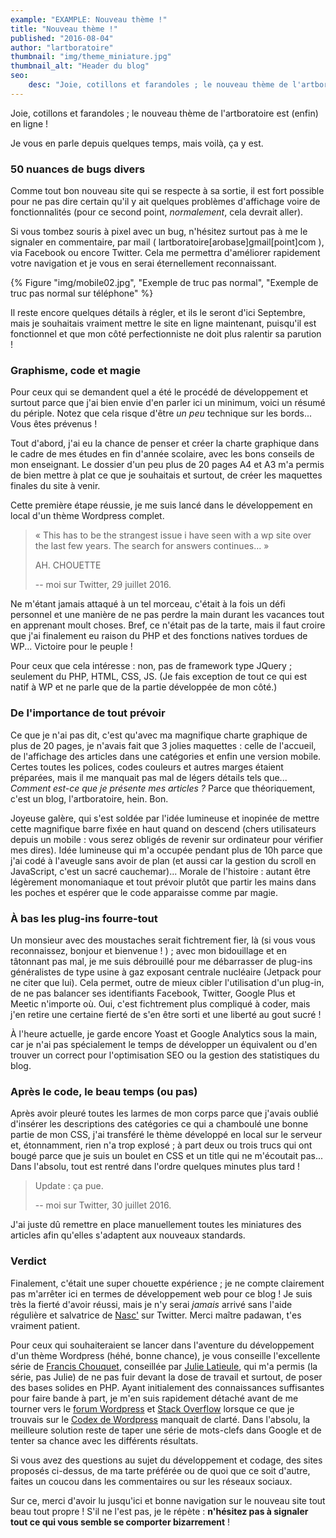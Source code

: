 ```yaml
---
example: "EXAMPLE: Nouveau thème !"
title: "Nouveau thème !"
published: "2016-08-04"
author: "lartboratoire"
thumbnail: "img/theme_miniature.jpg"
thumbnail_alt: "Header du blog"
seo:
    desc: "Joie, cotillons et farandoles ; le nouveau thème de l'artboratoire est (enfin) en ligne"
---
```


Joie, cotillons et farandoles ; le nouveau thème de l'artboratoire est (enfin) en ligne !


Je vous en parle depuis quelques temps, mais voilà, ça y est.

### 50 nuances de bugs divers

Comme tout bon nouveau site qui se respecte à sa sortie, il est fort possible pour ne pas dire certain qu'il y ait quelques problèmes d'affichage voire de fonctionnalités (pour ce second point, _normalement_, cela devrait aller).

Si vous tombez souris à pixel avec un bug, n'hésitez surtout pas à me le signaler en commentaire, par mail ( lartboratoire\[arobase\]gmail\[point\]com ), via Facebook ou encore Twitter. Cela me permettra d'améliorer rapidement votre navigation et je vous en serai éternellement reconnaissant.

{% Figure "img/mobile02.jpg", "Exemple de truc pas normal", "Exemple de truc pas normal sur téléphone" %}

Il reste encore quelques détails à régler, et ils le seront d'ici Septembre, mais je souhaitais vraiment mettre le site en ligne maintenant, puisqu'il est fonctionnel et que mon côté perfectionniste ne doit plus ralentir sa parution !

### Graphisme, code et magie

Pour ceux qui se demandent quel a été le procédé de développement et surtout parce que j'ai bien envie d'en parler ici un minimum, voici un résumé du périple. Notez que cela risque d'être _un peu_ technique sur les bords... Vous êtes prévenus !

Tout d'abord, j'ai eu la chance de penser et créer la charte graphique dans le cadre de mes études en fin d'année scolaire, avec les bons conseils de mon enseignant. Le dossier d'un peu plus de 20 pages A4 et A3 m'a permis de bien mettre à plat ce que je souhaitais et surtout, de créer les maquettes finales du site à venir.

Cette première étape réussie, je me suis lancé dans le développement en local d'un thème Wordpress complet.

> « This has to be the strangest issue i have seen with a wp site over the last few years. The search for answers continues…  »
>
> AH. CHOUETTE
>
> -- moi sur Twitter, 29 juillet 2016. 

Ne m'étant jamais attaqué à un tel morceau, c'était à la fois un défi personnel et une manière de ne pas perdre la main durant les vacances tout en apprenant moult choses. Bref, ce n'était pas de la tarte, mais il faut croire que j'ai finalement eu raison du PHP et des fonctions natives tordues de WP... Victoire pour le peuple !

Pour ceux que cela intéresse : non, pas de framework type JQuery ; seulement du PHP, HTML, CSS, JS. (Je fais exception de tout ce qui est natif à WP et ne parle que de la partie développée de mon côté.)

### De l'importance de tout prévoir

Ce que je n'ai pas dit, c'est qu'avec ma magnifique charte graphique de plus de 20 pages, je n'avais fait que 3 jolies maquettes : celle de l'accueil, de l'affichage des articles dans une catégories et enfin une version mobile. Certes toutes les polices, codes couleurs et autres marges étaient préparées, mais il me manquait pas mal de légers détails tels que... _Comment est-ce que je présente mes articles ?_ Parce que théoriquement, c'est un blog, l'artboratoire, hein. Bon.

Joyeuse galère, qui s'est soldée par l'idée lumineuse et inopinée de mettre cette magnifique barre fixée en haut quand on descend (chers utilisateurs depuis un mobile : vous serez obligés de revenir sur ordinateur pour vérifier mes dires). Idée lumineuse qui m'a occupée pendant plus de 10h parce que j'ai codé à l'aveugle sans avoir de plan (et aussi car la gestion du scroll en JavaScript, c'est un sacré cauchemar)... Morale de l'histoire : autant être légèrement monomaniaque et tout prévoir plutôt que partir les mains dans les poches et espérer que le code apparaisse comme par magie.

### À bas les plug-ins fourre-tout

Un monsieur avec des moustaches serait fichtrement fier, là (si vous vous reconnaissez, bonjour et bienvenue ! ) ; avec mon bidouillage et en tâtonnant pas mal, je me suis débrouillé pour me débarrasser de plug-ins généralistes de type usine à gaz exposant centrale nucléaire (Jetpack pour ne citer que lui). Cela permet, outre de mieux cibler l'utilisation d'un plug-in, de ne pas balancer ses identifiants Facebook, Twitter, Google Plus et Meetic n'importe où. Oui, c'est fichtrement plus compliqué à coder, mais j'en retire une certaine fierté de s'en être sorti et une liberté au gout sucré !

À l'heure actuelle, je garde encore Yoast et Google Analytics sous la main, car je n'ai pas spécialement le temps de développer un équivalent ou d'en trouver un correct pour l'optimisation SEO ou la gestion des statistiques du blog.

### Après le code, le beau temps (ou pas)

Après avoir pleuré toutes les larmes de mon corps parce que j'avais oublié d'insérer les descriptions des catégories ce qui a chamboulé une bonne partie de mon CSS, j'ai transféré le thème développé en local sur le serveur et, étonnamment, rien n'a trop explosé ; à part deux ou trois trucs qui ont bougé parce que je suis un boulet en CSS et un title qui ne m'écoutait pas... Dans l'absolu, tout est rentré dans l'ordre quelques minutes plus tard !


> Update : ça pue.
>
> -- moi sur Twitter, 30 juillet 2016.


J'ai juste dû remettre en place manuellement toutes les miniatures des articles afin qu'elles s'adaptent aux nouveaux standards.

### Verdict

Finalement, c'était une super chouette expérience ; je ne compte clairement pas m'arrêter ici en termes de développement web pour ce blog ! Je suis très la fierté d'avoir réussi, mais je n'y serai _jamais_ arrivé sans l'aide régulière et salvatrice de [Nasc'](https://twitter.com/yNasc_) sur Twitter. Merci maître padawan, t'es vraiment patient.

Pour ceux qui souhaiteraient se lancer dans l'aventure du développement d'un thème Wordpress (héhé, bonne chance), je vous conseille l'excellente série de [Francis Chouquet](http://www.fran6art.com/wordpress/creez-votre-theme-wordpress-de-a-a-z/), conseillée par [Julie Latieule](http://julielatieule.fr/), qui m'a permis (la série, pas Julie) de ne pas fuir devant la dose de travail et surtout, de poser des bases solides en PHP. Ayant initialement des connaissances suffisantes pour faire bande à part, je m'en suis rapidement détaché avant de me tourner vers le [forum Wordpress](https://wordpress.org/support/) et [Stack Overflow](http://stackoverflow.com/) lorsque ce que je trouvais sur le [Codex de Wordpress](https://codex.wordpress.org/) manquait de clarté. Dans l'absolu, la meilleure solution reste de taper une série de mots-clefs dans Google et de tenter sa chance avec les différents résultats.

Si vous avez des questions au sujet du développement et codage, des sites proposés ci-dessus, de ma tarte préférée ou de quoi que ce soit d'autre, faites un coucou dans les commentaires ou sur les réseaux sociaux.

Sur ce, merci d'avoir lu jusqu'ici et bonne navigation sur le nouveau site tout beau tout propre ! S'il ne l'est pas, je le répète : **n'hésitez pas à signaler tout ce qui vous semble se comporter bizarrement** !

